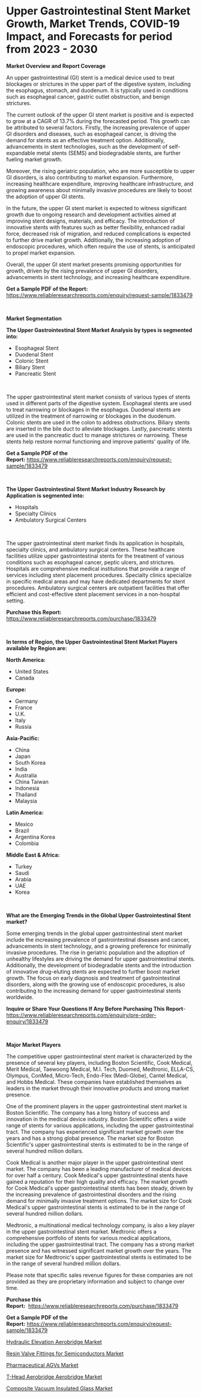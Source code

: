 <p><h1>Upper Gastrointestinal Stent Market Growth, Market Trends, COVID-19 Impact, and Forecasts for period from 2023 - 2030</h1></p><p><strong>Market Overview and Report Coverage</strong></p>
<p><p>An upper gastrointestinal (GI) stent is a medical device used to treat blockages or strictures in the upper part of the digestive system, including the esophagus, stomach, and duodenum. It is typically used in conditions such as esophageal cancer, gastric outlet obstruction, and benign strictures.</p><p>The current outlook of the upper GI stent market is positive and is expected to grow at a CAGR of 13.7% during the forecasted period. This growth can be attributed to several factors. Firstly, the increasing prevalence of upper GI disorders and diseases, such as esophageal cancer, is driving the demand for stents as an effective treatment option. Additionally, advancements in stent technologies, such as the development of self-expandable metal stents (SEMS) and biodegradable stents, are further fueling market growth.</p><p>Moreover, the rising geriatric population, who are more susceptible to upper GI disorders, is also contributing to market expansion. Furthermore, increasing healthcare expenditure, improving healthcare infrastructure, and growing awareness about minimally invasive procedures are likely to boost the adoption of upper GI stents.</p><p>In the future, the upper GI stent market is expected to witness significant growth due to ongoing research and development activities aimed at improving stent designs, materials, and efficacy. The introduction of innovative stents with features such as better flexibility, enhanced radial force, decreased risk of migration, and reduced complications is expected to further drive market growth. Additionally, the increasing adoption of endoscopic procedures, which often require the use of stents, is anticipated to propel market expansion.</p><p>Overall, the upper GI stent market presents promising opportunities for growth, driven by the rising prevalence of upper GI disorders, advancements in stent technology, and increasing healthcare expenditure.</p></p>
<p><strong>Get a Sample PDF of the Report:</strong> <a href="https://www.reliableresearchreports.com/enquiry/request-sample/1833479">https://www.reliableresearchreports.com/enquiry/request-sample/1833479</a></p>
<p>&nbsp;</p>
<p><strong>Market Segmentation</strong></p>
<p><strong>The Upper Gastrointestinal Stent Market Analysis by types is segmented into:</strong></p>
<p><ul><li>Esophageal Stent</li><li>Duodenal Stent</li><li>Colonic Stent</li><li>Biliary Stent</li><li>Pancreatic Stent</li></ul></p>
<p>&nbsp;</p>
<p><p>The upper gastrointestinal stent market consists of various types of stents used in different parts of the digestive system. Esophageal stents are used to treat narrowing or blockages in the esophagus. Duodenal stents are utilized in the treatment of narrowing or blockages in the duodenum. Colonic stents are used in the colon to address obstructions. Biliary stents are inserted in the bile duct to alleviate blockages. Lastly, pancreatic stents are used in the pancreatic duct to manage strictures or narrowing. These stents help restore normal functioning and improve patients' quality of life.</p></p>
<p><strong>Get a Sample PDF of the Report:</strong>&nbsp;<a href="https://www.reliableresearchreports.com/enquiry/request-sample/1833479">https://www.reliableresearchreports.com/enquiry/request-sample/1833479</a></p>
<p>&nbsp;</p>
<p><strong>The Upper Gastrointestinal Stent Market Industry Research by Application is segmented into:</strong></p>
<p><ul><li>Hospitals</li><li>Specialty Clinics</li><li>Ambulatory Surgical Centers</li></ul></p>
<p>&nbsp;</p>
<p><p>The upper gastrointestinal stent market finds its application in hospitals, specialty clinics, and ambulatory surgical centers. These healthcare facilities utilize upper gastrointestinal stents for the treatment of various conditions such as esophageal cancer, peptic ulcers, and strictures. Hospitals are comprehensive medical institutions that provide a range of services including stent placement procedures. Specialty clinics specialize in specific medical areas and may have dedicated departments for stent procedures. Ambulatory surgical centers are outpatient facilities that offer efficient and cost-effective stent placement services in a non-hospital setting.</p></p>
<p><strong>Purchase this Report:</strong>&nbsp; <a href="https://www.reliableresearchreports.com/purchase/1833479">https://www.reliableresearchreports.com/purchase/1833479</a></p>
<p>&nbsp;</p>
<p><strong>In terms of Region, the Upper Gastrointestinal Stent Market Players available by Region are:</strong></p>
<p>
    <p> <strong> North America: </strong>
        <ul>
            <li>United States</li>
            <li>Canada</li>
        </ul>
        </p> 
    <p> <strong> Europe: </strong>
        <ul>
            <li>Germany</li>
            <li>France</li>
            <li>U.K.</li>
            <li>Italy</li>
            <li>Russia</li>
        </ul>
        </p> 
    <p> <strong> Asia-Pacific: </strong>
        <ul>
            <li>China</li>
            <li>Japan</li>
            <li>South Korea</li>
            <li>India</li>
            <li>Australia</li>
            <li>China Taiwan</li>
            <li>Indonesia</li>
            <li>Thailand</li>
            <li>Malaysia</li>
        </ul>
        </p> 
    <p> <strong> Latin America: </strong>
        <ul>
            <li>Mexico</li>
            <li>Brazil</li>
            <li>Argentina Korea</li>
            <li>Colombia</li>
        </ul>
        </p> 
    <p> <strong> Middle East & Africa: </strong>
        <ul>
            <li>Turkey</li>
            <li>Saudi</li>
            <li>Arabia</li>
            <li>UAE</li>
            <li>Korea</li>
        </ul>
    </p>
    </p>
<p>&nbsp;</p>
<p><strong>What are the Emerging Trends in the Global Upper Gastrointestinal Stent market?</strong></p>
<p><p>Some emerging trends in the global upper gastrointestinal stent market include the increasing prevalence of gastrointestinal diseases and cancer, advancements in stent technology, and a growing preference for minimally invasive procedures. The rise in geriatric population and the adoption of unhealthy lifestyles are driving the demand for upper gastrointestinal stents. Additionally, the development of biodegradable stents and the introduction of innovative drug-eluting stents are expected to further boost market growth. The focus on early diagnosis and treatment of gastrointestinal disorders, along with the growing use of endoscopic procedures, is also contributing to the increasing demand for upper gastrointestinal stents worldwide.</p></p>
<p><strong>Inquire or Share Your Questions If Any Before Purchasing This Report</strong>- <a href="https://www.reliableresearchreports.com/enquiry/pre-order-enquiry/1833479">https://www.reliableresearchreports.com/enquiry/pre-order-enquiry/1833479</a></p>
<p>&nbsp;</p>
<p><strong>Major Market Players</strong></p>
<p><p>The competitive upper gastrointestinal stent market is characterized by the presence of several key players, including Boston Scientific, Cook Medical, Merit Medical, Taewoong Medical, M.I. Tech, Duomed, Medtronic, ELLA-CS, Olympus, ConMed, Micro-Tech, Endo-Flex (Medi-Globe), Cantel Medical, and Hobbs Medical. These companies have established themselves as leaders in the market through their innovative products and strong market presence.</p><p>One of the prominent players in the upper gastrointestinal stent market is Boston Scientific. The company has a long history of success and innovation in the medical device industry. Boston Scientific offers a wide range of stents for various applications, including the upper gastrointestinal tract. The company has experienced significant market growth over the years and has a strong global presence. The market size for Boston Scientific's upper gastrointestinal stents is estimated to be in the range of several hundred million dollars.</p><p>Cook Medical is another major player in the upper gastrointestinal stent market. The company has been a leading manufacturer of medical devices for over half a century. Cook Medical's upper gastrointestinal stents have gained a reputation for their high quality and efficacy. The market growth for Cook Medical's upper gastrointestinal stents has been steady, driven by the increasing prevalence of gastrointestinal disorders and the rising demand for minimally invasive treatment options. The market size for Cook Medical's upper gastrointestinal stents is estimated to be in the range of several hundred million dollars.</p><p>Medtronic, a multinational medical technology company, is also a key player in the upper gastrointestinal stent market. Medtronic offers a comprehensive portfolio of stents for various medical applications, including the upper gastrointestinal tract. The company has a strong market presence and has witnessed significant market growth over the years. The market size for Medtronic's upper gastrointestinal stents is estimated to be in the range of several hundred million dollars.</p><p>Please note that specific sales revenue figures for these companies are not provided as they are proprietary information and subject to change over time.</p></p>
<p><strong>Purchase this Report:</strong>&nbsp;&nbsp;<a href="https://www.reliableresearchreports.com/purchase/1833479">https://www.reliableresearchreports.com/purchase/1833479</a></p>
<p></p>
<p><strong>Get a Sample PDF of the Report:</strong>&nbsp;<a href="https://www.reliableresearchreports.com/enquiry/request-sample/1833479">https://www.reliableresearchreports.com/enquiry/request-sample/1833479</a></p>
<p><p><a href="https://www.linkedin.com/pulse/hydraulic-elevation-aerobridge-market-size-share-global/">Hydraulic Elevation Aerobridge Market</a></p><p><a href="https://github.com/scarol104/Market-Research-Report-List-1/blob/main/resin-valve-fittings-for-semiconductors-market.md">Resin Valve Fittings for Semiconductors Market</a></p><p><a href="https://medium.com/@madelynhowe/pharmaceutical-agvs-market-competitive-analysis-market-trends-and-forecast-to-2030-55d16a61f557">Pharmaceutical AGVs Market</a></p><p><a href="https://www.linkedin.com/pulse/t-head-aerobridge-market-size-growth-forecast-from-2023/">T-Head Aerobridge Aerobridge Market</a></p><p><a href="https://github.com/dzharov81/Market-Research-Report-List-1/blob/main/composite-vacuum-insulated-glass-market.md">Composite Vacuum Insulated Glass Market</a></p></p>
